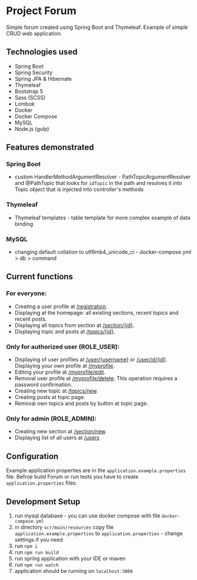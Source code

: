 # **Project Forum**
Simple forum created using Spring Boot and Thymeleaf.
Example of simple CRUD web application. 

## Technologies used
- Spring Boot
- Spring Security
- Spring JPA & Hibernate
- Thymeleaf
- Bootstrap 5
- Sass (SCSS)
- Lombok
- Docker
- Docker Compose
- MySQL
- Node.js (gulp)

## Features demonstrated
### Spring Boot
- custom HandlerMethodArgumentResolver - PathTopicArgumentResolver and @PathTopic that looks for `idTopic` in the path and resolves it into Topic object that is injected into controller's methods

### Thymeleaf
- Thymeleaf templates - table template for more complex example of data binding

### MySQL
- changing default collation to utf8mb4_unicode_ci - docker-compose.yml > db > command 



## Current functions
### For everyone: 
- Creating a user profile at [/registration](http://localhost:8080/forum/registration).
- Displaying at the homepage: all existing sections, recent topics and recent posts.
- Displaying all topics from section at [/section/{id}](http://localhost:8080/forum/section/1).
- Displaying topic and posts at [/topics/{id}](http://localhost:8080/forum/topics/1).

### Only for authorized user (ROLE_USER):
- Displaying of user profiles at [/user/{username}](http://localhost:8080/forum/user/user) or [/user/id/{id}](http://localhost:8080/forum/user/id/1). Displaying your own profile at [/myprofile](http://localhost:8080/forum/myprofile).
- Editing your profile at [/myprofile/edit](http://localhost:8080/forum/myprofile/edit).
- Removal user profile at [/myprofile/delete](http://localhost:8080/forum/myprofile/delete). This operation requires a password confirmation.
- Creating new topic at [/topics/new](http://localhost:8080/forum/topics/new).
- Creating posts at topic page.
- Removal own topics and posts by button at topic page.

### Only for admin (ROLE_ADMIN): 
- Creating new section at [/section/new](http://localhost:8080/forum/section/new).
- Displaying list of all users at [/users](http://localhost:8080/forum//users)

## Configuration
Example application properties are in the `application.example.properties` file.
Befroe build Forum or run tests you have to create `application.properties` files.

## Development Setup

1. run mysql database - you can use docker compose with file `docker-compose.yml`
1. in directory `scr/main/resources` copy file `application.example.properties` to `application.properties` - change settings if you need
1. run `npm i `
1. run `npm run build`
1. run spring application with your IDE or maven
1. run `npm run watch`
1. application should be running on `localhost:3000`